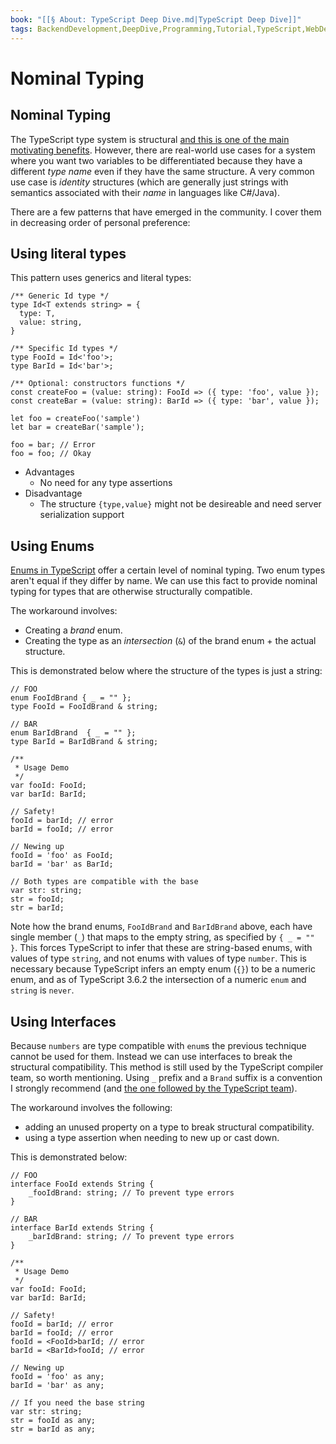 ```yaml
---
book: "[[§ About꞉ TypeScript Deep Dive.md|TypeScript Deep Dive]]"
tags: BackendDevelopment,DeepDive,Programming,Tutorial,TypeScript,WebDevelopment
---
```


# Nominal Typing

## Nominal Typing

The TypeScript type system is structural [and this is one of the main motivating benefits](Why%20TypeScript.md). However, there are real-world use cases for a system where you want two variables to be differentiated because they have a different _type name_ even if they have the same structure. A very common use case is _identity_ structures (which are generally just strings with semantics associated with their _name_ in languages like C#/Java).

There are a few patterns that have emerged in the community. I cover them in decreasing order of personal preference:

## Using literal types

This pattern uses generics and literal types:

```
/** Generic Id type */
type Id<T extends string> = {
  type: T,
  value: string,
}

/** Specific Id types */
type FooId = Id<'foo'>;
type BarId = Id<'bar'>;

/** Optional: constructors functions */
const createFoo = (value: string): FooId => ({ type: 'foo', value });
const createBar = (value: string): BarId => ({ type: 'bar', value });

let foo = createFoo('sample')
let bar = createBar('sample');

foo = bar; // Error
foo = foo; // Okay
```

- Advantages
    - No need for any type assertions
- Disadvantage
    - The structure `{type,value}` might not be desireable and need server serialization support

## Using Enums

[Enums in TypeScript](Enums.md) offer a certain level of nominal typing. Two enum types aren't equal if they differ by name. We can use this fact to provide nominal typing for types that are otherwise structurally compatible.

The workaround involves:

- Creating a _brand_ enum.
- Creating the type as an _intersection_ (`&`) of the brand enum + the actual structure.

This is demonstrated below where the structure of the types is just a string:

```
// FOO
enum FooIdBrand { _ = "" };
type FooId = FooIdBrand & string;

// BAR
enum BarIdBrand  { _ = "" };
type BarId = BarIdBrand & string;

/**
 * Usage Demo
 */
var fooId: FooId;
var barId: BarId;

// Safety!
fooId = barId; // error
barId = fooId; // error

// Newing up
fooId = 'foo' as FooId;
barId = 'bar' as BarId;

// Both types are compatible with the base
var str: string;
str = fooId;
str = barId;
```

Note how the brand enums, `FooIdBrand` and `BarIdBrand` above, each have single member (`_`) that maps to the empty string, as specified by `{ _ = "" }`. This forces TypeScript to infer that these are string-based enums, with values of type `string`, and not enums with values of type `number`. This is necessary because TypeScript infers an empty enum (`{}`) to be a numeric enum, and as of TypeScript 3.6.2 the intersection of a numeric `enum` and `string` is `never`.

## Using Interfaces

Because `numbers` are type compatible with `enum`s the previous technique cannot be used for them. Instead we can use interfaces to break the structural compatibility. This method is still used by the TypeScript compiler team, so worth mentioning. Using `_` prefix and a `Brand` suffix is a convention I strongly recommend (and [the one followed by the TypeScript team](https://github.com/Microsoft/TypeScript/blob/7b48a182c05ea4dea81bab73ecbbe9e013a79e99/src/compiler/types.ts#L693-L698)).

The workaround involves the following:

- adding an unused property on a type to break structural compatibility.
- using a type assertion when needing to new up or cast down.

This is demonstrated below:

```
// FOO
interface FooId extends String {
    _fooIdBrand: string; // To prevent type errors
}

// BAR
interface BarId extends String {
    _barIdBrand: string; // To prevent type errors
}

/**
 * Usage Demo
 */
var fooId: FooId;
var barId: BarId;

// Safety!
fooId = barId; // error
barId = fooId; // error
fooId = <FooId>barId; // error
barId = <BarId>fooId; // error

// Newing up
fooId = 'foo' as any;
barId = 'bar' as any;

// If you need the base string
var str: string;
str = fooId as any;
str = barId as any;
```